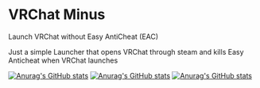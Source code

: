 # VRChat Minus
Launch VRChat without Easy AntiCheat (EAC)

Just a simple Launcher that opens VRChat through steam and kills Easy Anticheat when VRChat launches

[![Anurag's GitHub stats](https://github-readme-stats.vercel.app/api?username=koyoinu)](https://github.com/anuraghazra/github-readme-stats)
[![Anurag's GitHub stats](https://github-readme-stats.vercel.app/api?username=AvyThyFloof)](https://github.com/anuraghazra/github-readme-stats)
[![Anurag's GitHub stats](https://github-readme-stats.vercel.app/api?username=LudoDash)](https://github.com/anuraghazra/github-readme-stats)
